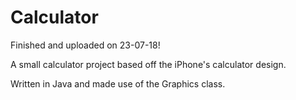 # Calculator

Finished and uploaded on 23-07-18!

A small calculator project based off the iPhone's calculator design.

Written in Java and made use of the Graphics class.